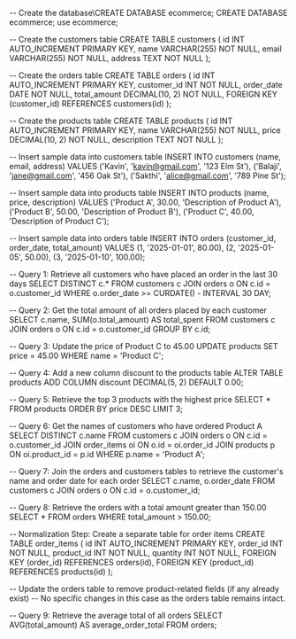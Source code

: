 -- Create the database\CREATE DATABASE ecommerce;
CREATE DATABASE ecommerce;
use ecommerce;


-- Create the customers table
CREATE TABLE customers (
    id INT AUTO_INCREMENT PRIMARY KEY,
    name VARCHAR(255) NOT NULL,
    email VARCHAR(255) NOT NULL,
    address TEXT NOT NULL
);

-- Create the orders table
CREATE TABLE orders (
    id INT AUTO_INCREMENT PRIMARY KEY,
    customer_id INT NOT NULL,
    order_date DATE NOT NULL,
    total_amount DECIMAL(10, 2) NOT NULL,
    FOREIGN KEY (customer_id) REFERENCES customers(id)
);

-- Create the products table
CREATE TABLE products (
    id INT AUTO_INCREMENT PRIMARY KEY,
    name VARCHAR(255) NOT NULL,
    price DECIMAL(10, 2) NOT NULL,
    description TEXT NOT NULL
);

-- Insert sample data into customers table
INSERT INTO customers (name, email, address) VALUES
('Kavin', 'kavin@gmail.com', '123 Elm St'),
('Balaji', 'jane@gmail.com', '456 Oak St'),
('Sakthi', 'alice@gmail.com', '789 Pine St');

-- Insert sample data into products table
INSERT INTO products (name, price, description) VALUES
('Product A', 30.00, 'Description of Product A'),
('Product B', 50.00, 'Description of Product B'),
('Product C', 40.00, 'Description of Product C');

-- Insert sample data into orders table
INSERT INTO orders (customer_id, order_date, total_amount) VALUES
(1, '2025-01-01', 80.00),
(2, '2025-01-05', 50.00),
(3, '2025-01-10', 100.00);

-- Query 1: Retrieve all customers who have placed an order in the last 30 days
SELECT DISTINCT c.*
FROM customers c
JOIN orders o ON c.id = o.customer_id
WHERE o.order_date >= CURDATE() - INTERVAL 30 DAY;

-- Query 2: Get the total amount of all orders placed by each customer
SELECT c.name, SUM(o.total_amount) AS total_spent
FROM customers c
JOIN orders o ON c.id = o.customer_id
GROUP BY c.id;

-- Query 3: Update the price of Product C to 45.00
UPDATE products
SET price = 45.00
WHERE name = 'Product C';

-- Query 4: Add a new column discount to the products table
ALTER TABLE products
ADD COLUMN discount DECIMAL(5, 2) DEFAULT 0.00;

-- Query 5: Retrieve the top 3 products with the highest price
SELECT *
FROM products
ORDER BY price DESC
LIMIT 3;

-- Query 6: Get the names of customers who have ordered Product A
SELECT DISTINCT c.name
FROM customers c
JOIN orders o ON c.id = o.customer_id
JOIN order_items oi ON o.id = oi.order_id
JOIN products p ON oi.product_id = p.id
WHERE p.name = 'Product A';

-- Query 7: Join the orders and customers tables to retrieve the customer's name and order date for each order
SELECT c.name, o.order_date
FROM customers c
JOIN orders o ON c.id = o.customer_id;

-- Query 8: Retrieve the orders with a total amount greater than 150.00
SELECT *
FROM orders
WHERE total_amount > 150.00;

-- Normalization Step: Create a separate table for order items
CREATE TABLE order_items (
    id INT AUTO_INCREMENT PRIMARY KEY,
    order_id INT NOT NULL,
    product_id INT NOT NULL,
    quantity INT NOT NULL,
    FOREIGN KEY (order_id) REFERENCES orders(id),
    FOREIGN KEY (product_id) REFERENCES products(id)
);

-- Update the orders table to remove product-related fields (if any already exist)
-- No specific changes in this case as the orders table remains intact.

-- Query 9: Retrieve the average total of all orders
SELECT AVG(total_amount) AS average_order_total
FROM orders;
